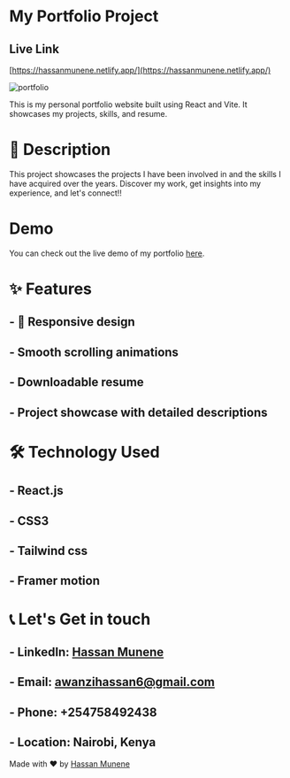 # My Portfolio Project

## Live Link
[https://hassanmunene.netlify.app/](https://hassanmunene.netlify.app/)

![portfolio](https://github.com/user-attachments/assets/a7f85572-35ba-4e60-8da0-7436394b126c)

This is my personal portfolio website built using React and Vite. It showcases my projects, skills, and resume.

# 🚀 Description
This project showcases the projects I have been involved in and the skills I have acquired over the years.
Discover my work, get insights into my experience, and let's connect!!

# Demo

You can check out the live demo of my portfolio [here](https://your-portfolio-link.com).

# ✨ Features

## - 📱 Responsive design
## -  Smooth scrolling animations
## - Downloadable resume
## - Project showcase with detailed descriptions

# 🛠️ Technology Used

## - React.js
## - CSS3
## - Tailwind css
## - Framer motion

# 📞 Let's Get in touch

## - LinkedIn: [Hassan Munene](https://www.linkedin.com/in/hassan-munene-41290b237/)
## - Email: awanzihassan6@gmail.com
## - Phone: +254758492438
## - Location: Nairobi, Kenya

Made with  ❤️ by [Hassan Munene](https://github.com/HassanMunene)

